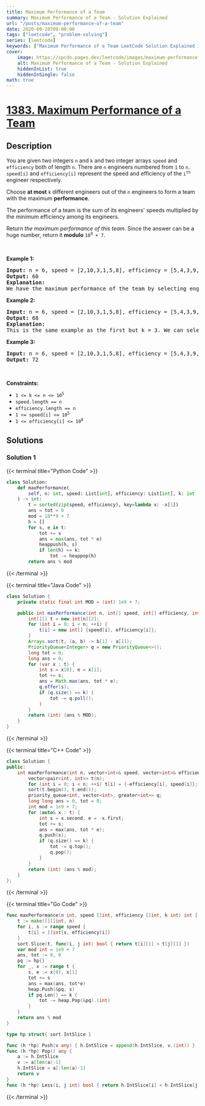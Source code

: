 ```yaml
---
title: Maximum Performance of a Team
summary: Maximum Performance of a Team - Solution Explained
url: "/posts/maximum-performance-of-a-team"
date: 2020-09-28T09:00:00
tags: ["leetcode", "problem-solving"]
series: [leetcode]
keywords: ["Maximum Performance of a Team LeetCode Solution Explained in all languages", "1383", "leetcode question 1383", "Maximum Performance of a Team", "LeetCode", "leetcode solution in Python3 C++ Java Go PHP Ruby Swift TypeScript Rust C# JavaScript C", "GeeksforGeeks", "InterviewBit", "Coding Ninjas", "HackerRank", "HackerEarth", "CodeChef", "TopCoder", "AlgoExpert", "freeCodeCamp", "Codeforces", "GitHub", "AtCoder", "Samir Paul"]
cover:
    image: https://spcdn.pages.dev/leetcode/images/maximum-performance-of-a-team.webp
    alt: Maximum Performance of a Team - Solution Explained
    hiddenInList: true
    hiddenInSingle: false
math: true
---
```



# [1383. Maximum Performance of a Team](https://leetcode.com/problems/maximum-performance-of-a-team)


## Description

<p>You are given two integers <code>n</code> and <code>k</code> and two integer arrays <code>speed</code> and <code>efficiency</code> both of length <code>n</code>. There are <code>n</code> engineers numbered from <code>1</code> to <code>n</code>. <code>speed[i]</code> and <code>efficiency[i]</code> represent the speed and efficiency of the <code>i<sup>th</sup></code> engineer respectively.</p>

<p>Choose <strong>at most</strong> <code>k</code> different engineers out of the <code>n</code> engineers to form a team with the maximum <strong>performance</strong>.</p>

<p>The performance of a team is the sum of its engineers&#39; speeds multiplied by the minimum efficiency among its engineers.</p>

<p>Return <em>the maximum performance of this team</em>. Since the answer can be a huge number, return it <strong>modulo</strong> <code>10<sup>9</sup> + 7</code>.</p>

<p>&nbsp;</p>
<p><strong class="example">Example 1:</strong></p>

<pre>
<strong>Input:</strong> n = 6, speed = [2,10,3,1,5,8], efficiency = [5,4,3,9,7,2], k = 2
<strong>Output:</strong> 60
<strong>Explanation:</strong> 
We have the maximum performance of the team by selecting engineer 2 (with speed=10 and efficiency=4) and engineer 5 (with speed=5 and efficiency=7). That is, performance = (10 + 5) * min(4, 7) = 60.
</pre>

<p><strong class="example">Example 2:</strong></p>

<pre>
<strong>Input:</strong> n = 6, speed = [2,10,3,1,5,8], efficiency = [5,4,3,9,7,2], k = 3
<strong>Output:</strong> 68
<strong>Explanation:
</strong>This is the same example as the first but k = 3. We can select engineer 1, engineer 2 and engineer 5 to get the maximum performance of the team. That is, performance = (2 + 10 + 5) * min(5, 4, 7) = 68.
</pre>

<p><strong class="example">Example 3:</strong></p>

<pre>
<strong>Input:</strong> n = 6, speed = [2,10,3,1,5,8], efficiency = [5,4,3,9,7,2], k = 4
<strong>Output:</strong> 72
</pre>

<p>&nbsp;</p>
<p><strong>Constraints:</strong></p>

<ul>
	<li><code>1 &lt;= k &lt;= n &lt;= 10<sup>5</sup></code></li>
	<li><code>speed.length == n</code></li>
	<li><code>efficiency.length == n</code></li>
	<li><code>1 &lt;= speed[i] &lt;= 10<sup>5</sup></code></li>
	<li><code>1 &lt;= efficiency[i] &lt;= 10<sup>8</sup></code></li>
</ul>

## Solutions

### Solution 1

<!-- tabs:start -->

{{< terminal title="Python Code" >}}
```python
class Solution:
    def maxPerformance(
        self, n: int, speed: List[int], efficiency: List[int], k: int
    ) -> int:
        t = sorted(zip(speed, efficiency), key=lambda x: -x[1])
        ans = tot = 0
        mod = 10**9 + 7
        h = []
        for s, e in t:
            tot += s
            ans = max(ans, tot * e)
            heappush(h, s)
            if len(h) == k:
                tot -= heappop(h)
        return ans % mod
```
{{< /terminal >}}

{{< terminal title="Java Code" >}}
```java
class Solution {
    private static final int MOD = (int) 1e9 + 7;

    public int maxPerformance(int n, int[] speed, int[] efficiency, int k) {
        int[][] t = new int[n][2];
        for (int i = 0; i < n; ++i) {
            t[i] = new int[] {speed[i], efficiency[i]};
        }
        Arrays.sort(t, (a, b) -> b[1] - a[1]);
        PriorityQueue<Integer> q = new PriorityQueue<>();
        long tot = 0;
        long ans = 0;
        for (var x : t) {
            int s = x[0], e = x[1];
            tot += s;
            ans = Math.max(ans, tot * e);
            q.offer(s);
            if (q.size() == k) {
                tot -= q.poll();
            }
        }
        return (int) (ans % MOD);
    }
}
```
{{< /terminal >}}

{{< terminal title="C++ Code" >}}
```cpp
class Solution {
public:
    int maxPerformance(int n, vector<int>& speed, vector<int>& efficiency, int k) {
        vector<pair<int, int>> t(n);
        for (int i = 0; i < n; ++i) t[i] = {-efficiency[i], speed[i]};
        sort(t.begin(), t.end());
        priority_queue<int, vector<int>, greater<int>> q;
        long long ans = 0, tot = 0;
        int mod = 1e9 + 7;
        for (auto& x : t) {
            int s = x.second, e = -x.first;
            tot += s;
            ans = max(ans, tot * e);
            q.push(s);
            if (q.size() == k) {
                tot -= q.top();
                q.pop();
            }
        }
        return (int) (ans % mod);
    }
};
```
{{< /terminal >}}

{{< terminal title="Go Code" >}}
```go
func maxPerformance(n int, speed []int, efficiency []int, k int) int {
	t := make([][]int, n)
	for i, s := range speed {
		t[i] = []int{s, efficiency[i]}
	}
	sort.Slice(t, func(i, j int) bool { return t[i][1] > t[j][1] })
	var mod int = 1e9 + 7
	ans, tot := 0, 0
	pq := hp{}
	for _, x := range t {
		s, e := x[0], x[1]
		tot += s
		ans = max(ans, tot*e)
		heap.Push(&pq, s)
		if pq.Len() == k {
			tot -= heap.Pop(&pq).(int)
		}
	}
	return ans % mod
}

type hp struct{ sort.IntSlice }

func (h *hp) Push(v any) { h.IntSlice = append(h.IntSlice, v.(int)) }
func (h *hp) Pop() any {
	a := h.IntSlice
	v := a[len(a)-1]
	h.IntSlice = a[:len(a)-1]
	return v
}
func (h *hp) Less(i, j int) bool { return h.IntSlice[i] < h.IntSlice[j] }
```
{{< /terminal >}}

<!-- tabs:end -->

<!-- end -->

